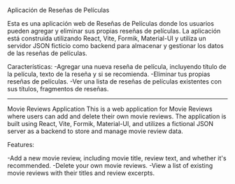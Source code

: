 Aplicación de Reseñas de Películas

Esta es una aplicación web de Reseñas de Películas donde los usuarios pueden agregar y eliminar sus propias reseñas de películas. La aplicación está construida utilizando React, Vite, Formik, Material-UI y utiliza un servidor JSON ficticio como backend para almacenar y gestionar los datos de las reseñas de películas.

Características:
-Agregar una nueva reseña de película, incluyendo título de la película, texto de la reseña y si se recomienda.
-Eliminar tus propias reseñas de películas.
-Ver una lista de reseñas de películas existentes con sus títulos, fragmentos de reseñas.

-------------------------

Movie Reviews Application
This is a web application for Movie Reviews where users can add and delete their own movie reviews. The application is built using React, Vite, Formik, Material-UI, and utilizes a fictional JSON server as a backend to store and manage movie review data.

Features:

-Add a new movie review, including movie title, review text, and whether it's recommended.
-Delete your own movie reviews.
-View a list of existing movie reviews with their titles and review excerpts.

